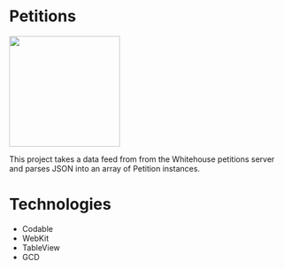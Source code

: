 # Petitions
<img src="https://user-images.githubusercontent.com/71500020/148119459-1c05e5a8-3def-4231-8f8e-dd277464d344.png" width = "200" />

This project takes a data feed from from the Whitehouse petitions server and parses JSON into an array of Petition instances.

# Technologies
* Codable
* WebKit
* TableView
* GCD
